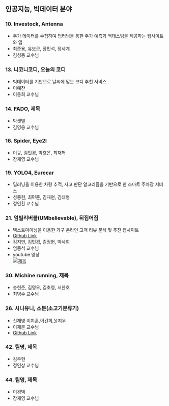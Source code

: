 ## 인공지능, 빅데이터 분야

### 10. Investock, Antenna
- 주가 데이터를 수집하여 딥러닝을 통한 주가 예측과 백테스팅을 제공하는 웹사이트와 앱
- 최준용, 유보근, 장민석, 정세계
- 김성동 교수님

### 13. 니코니코디, 오늘의 코디
- 빅데이터를 기반으로 날씨에 맞는 코디 추천 서비스
- 이예찬
- 이동희 교수님

### 14. FADO, 제목
- 박샛별
- 김영웅 교수님

### 16. Spider, Eye2I
- 이규, 김민경, 박효은, 최재혁
- 장재영 교수님

### 19. YOLO4, Eurecar
- 딥러닝을 이용한 차량 추적, 사고 판단 알고리즘을 기반으로 한 스마트 주차장 서비스
- 성종현, 최민준, 김재현, 김태형
- 정인환 교수님

### 21. 엄빌리버블(UMbelievable), 뒤집어집
- 텍스트마이닝을 이용한 가구 온라인 고객 리뷰 분석 및 추천 웹사이트 
- [Github Link](https://github.com/Umbelievable)
- 김지연, 김민경, 김정현, 박세희
- 엄종석 교수님
- youtube 영상<br/>
 [![제목](https://img.youtube.com/vi/_xDo0Zrx8K0/0.jpg)](https://www.youtube.com/watch?v=_xDo0Zrx8K0)


### 30. Michine running, 제목
- 송현준, 김영우, 김초영, 서찬호
- 최병수 교수님
 
### 26. 시니유니, 소분(소고기분류기)
- 신재영.이지훈,이건희,윤지우
- 이재문 교수님
- [Github Link](https://github.com/Shinjaeyoung97/BeefClassifier)

### 42. 팀명, 제목
- 김주현
- 정인상 교수님

### 44. 팀명, 제목
- 이경택
- 장재영 교수님
